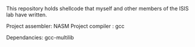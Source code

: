 This repository holds shellcode
that myself and other members of
the ISIS lab have written. 

Project assembler: NASM
Project compiler : gcc

Dependancies:
gcc-multilib
